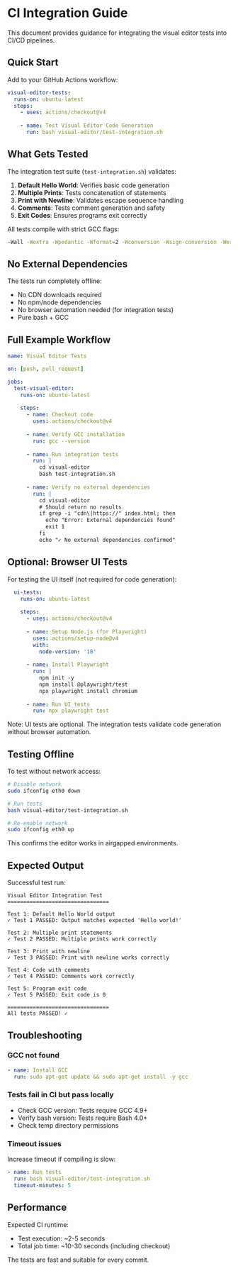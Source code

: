 # CI Integration Guide

This document provides guidance for integrating the visual editor tests into CI/CD pipelines.

## Quick Start

Add to your GitHub Actions workflow:

```yaml
visual-editor-tests:
  runs-on: ubuntu-latest
  steps:
    - uses: actions/checkout@v4
    
    - name: Test Visual Editor Code Generation
      run: bash visual-editor/test-integration.sh
```

## What Gets Tested

The integration test suite (`test-integration.sh`) validates:

1. **Default Hello World**: Verifies basic code generation
2. **Multiple Prints**: Tests concatenation of statements
3. **Print with Newline**: Validates escape sequence handling
4. **Comments**: Tests comment generation and safety
5. **Exit Codes**: Ensures programs exit correctly

All tests compile with strict GCC flags:
```bash
-Wall -Wextra -Wpedantic -Wformat=2 -Wconversion -Wsign-conversion -Werror -std=c99
```

## No External Dependencies

The tests run completely offline:
- No CDN downloads required
- No npm/node dependencies
- No browser automation needed (for integration tests)
- Pure bash + GCC

## Full Example Workflow

```yaml
name: Visual Editor Tests

on: [push, pull_request]

jobs:
  test-visual-editor:
    runs-on: ubuntu-latest
    
    steps:
      - name: Checkout code
        uses: actions/checkout@v4
      
      - name: Verify GCC installation
        run: gcc --version
      
      - name: Run integration tests
        run: |
          cd visual-editor
          bash test-integration.sh
      
      - name: Verify no external dependencies
        run: |
          cd visual-editor
          # Should return no results
          if grep -i "cdn\|https://" index.html; then
            echo "Error: External dependencies found"
            exit 1
          fi
          echo "✓ No external dependencies confirmed"
```

## Optional: Browser UI Tests

For testing the UI itself (not required for code generation):

```yaml
  ui-tests:
    runs-on: ubuntu-latest
    
    steps:
      - uses: actions/checkout@v4
      
      - name: Setup Node.js (for Playwright)
        uses: actions/setup-node@v4
        with:
          node-version: '18'
      
      - name: Install Playwright
        run: |
          npm init -y
          npm install @playwright/test
          npx playwright install chromium
      
      - name: Run UI tests
        run: npx playwright test
```

Note: UI tests are optional. The integration tests validate code generation without browser automation.

## Testing Offline

To test without network access:

```bash
# Disable network
sudo ifconfig eth0 down

# Run tests
bash visual-editor/test-integration.sh

# Re-enable network
sudo ifconfig eth0 up
```

This confirms the editor works in airgapped environments.

## Expected Output

Successful test run:
```
Visual Editor Integration Test
================================

Test 1: Default Hello World output
✓ Test 1 PASSED: Output matches expected 'Hello world!'

Test 2: Multiple print statements
✓ Test 2 PASSED: Multiple prints work correctly

Test 3: Print with newline
✓ Test 3 PASSED: Print with newline works correctly

Test 4: Code with comments
✓ Test 4 PASSED: Comments work correctly

Test 5: Program exit code
✓ Test 5 PASSED: Exit code is 0

================================
All tests PASSED! ✓
```

## Troubleshooting

### GCC not found
```yaml
- name: Install GCC
  run: sudo apt-get update && sudo apt-get install -y gcc
```

### Tests fail in CI but pass locally
- Check GCC version: Tests require GCC 4.9+
- Verify bash version: Tests require Bash 4.0+
- Check temp directory permissions

### Timeout issues
Increase timeout if compiling is slow:
```yaml
- name: Run tests
  run: bash visual-editor/test-integration.sh
  timeout-minutes: 5
```

## Performance

Expected CI runtime:
- Test execution: ~2-5 seconds
- Total job time: ~10-30 seconds (including checkout)

The tests are fast and suitable for every commit.
